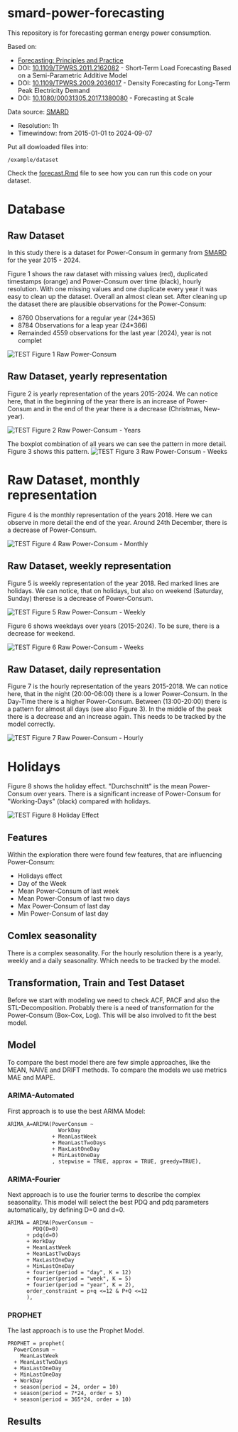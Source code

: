 # smard-power-forecasting

This repository is for forecasting german energy power consumption.

Based on:

- [Forecasting: Principles and Practice](https://otexts.com/fpp3/)
- DOI: [10.1109/TPWRS.2011.2162082](https://ieeexplore.ieee.org/document/5985500) - Short-Term Load Forecasting Based on a Semi-Parametric Additive Model
- DOI: [10.1109/TPWRS.2009.2036017](https://ieeexplore.ieee.org/document/5345698) - Density Forecasting for Long-Term Peak Electricity Demand
- DOI: [10.1080/00031305.2017.1380080](https://www.tandfonline.com/doi/full/10.1080/00031305.2017.1380080) - Forecasting at Scale

Data source: [SMARD](https://www.smard.de/home/downloadcenter/download-marktdaten/)
    
- Resolution: 1h
- Timewindow: from 2015-01-01 to 2024-09-07

Put all dowloaded files into:

    /example/dataset

Check the [forecast.Rmd](example/forecast.Rmd) file to see how you can run
this code on your dataset.

# Database

## Raw Dataset

In this study there is a dataset for Power-Consum in germany from [SMARD](https://www.smard.de/home/downloadcenter/download-marktdaten/) for
the year 2015 - 2024.

Figure 1 shows the raw dataset with missing values (red), duplicated timestamps (orange) and
Power-Consum over time (black), hourly resolution. With one missing values and one duplicate every year it was
easy to clean up the dataset. Overall an almost clean set. After cleaning up the dataset there are
plausible observations for the Power-Consum:

- 8760 Observations for a regular year (24*365)
- 8784 Observations for a leap year (24*366)
- Remainded 4559 observations for the last year (2024), year is not complet


![TEST](example/plots/raw_power_consum.png)
Figure 1 Raw Power-Consum


## Raw Dataset, yearly representation

Figure 2 is yearly representation of the years 2015-2024. We can notice here, that in
the beginning of the year there is an increase of Power-Consum and in the end of the year
there is a decrease (Christmas, New-year).

![TEST](example/plots/raw_years.png)
Figure 2 Raw Power-Consum - Years

The boxplot combination of all years we can see the pattern in more detail. Figure 3 shows this
pattern. 
![TEST](example/plots/week_boxplot.png)
Figure 3 Raw Power-Consum - Weeks


# Raw Dataset, monthly representation

Figure 4 is the monthly representation of the years 2018. Here we can observe in more detail
the end of the year. Around 24th December, there is a decrease of Power-Consum.

![TEST](example/plots/raw_month.png)
Figure 4 Raw Power-Consum - Monthly

## Raw Dataset, weekly representation

Figure 5 is weekly representation of the year 2018. Red marked lines are holidays. 
We can notice, that on holidays, but also on weekend (Saturday, Sunday) therese is a 
decrease of Power-Consum. 

![TEST](example/plots/raw_week.png)
Figure 5 Raw Power-Consum - Weekly

Figure 6 shows weekdays over years (2015-2024). To be sure, there is a decrease for weekend. 

![TEST](example/plots/weekday_boxplot.png)
Figure 6 Raw Power-Consum - Weeks


## Raw Dataset, daily representation

Figure 7 is the hourly representation of the years 2015-2018. We can notice here, that in 
the night (20:00-06:00) there is a lower Power-Consum. In the Day-Time there is a higher Power-Consum.
Between (13:00-20:00) there is a pattern for almost all days (see also Figure 3). In the middle
of the peak there is a decrease and an increase again. This needs to be tracked by the model correctly.

![TEST](example/plots/hour_boxplot.png)
Figure 7 Raw Power-Consum - Hourly

# Holidays

Figure 8 shows the holiday effect. "Durchschnitt" is the mean Power-Consum over
years. There is a significant increase of Power-Consum for "Working-Days" (black) compared with holidays.

![TEST](example/plots/holiday_boxplot.png)
Figure 8 Holiday Effect


## Features

Within the exploration there were found few features, that are influencing Power-Consum:

- Holidays effect
- Day of the Week 
- Mean Power-Consum of last week
- Mean Power-Consum of last two days
- Max Power-Consum of last day
- Min Power-Consum of last day

## Comlex seasonality

There is a complex seasonality. For the hourly resolution there is a yearly, weekly and a daily 
seasonality. Which needs to be tracked by the model. 

## Transformation, Train and Test Dataset

Before we start with modeling we need to check ACF, PACF and also the STL-Decomposition.
Probably there is a need of transformation for the Power-Consum (Box-Cox, Log). 
This will be also involved to fit the best model.

## Model

To compare the best model there are few simple approaches, like the MEAN, NAIVE and DRIFT methods.
To compare the models we use metrics MAE and MAPE. 

### ARIMA-Automated

First approach is to use the best ARIMA Model:

    ARIMA_A=ARIMA(PowerConsum ~ 
                    WorkDay 
                  + MeanLastWeek
                  + MeanLastTwoDays
                  + MaxLastOneDay
                  + MinLastOneDay
                  , stepwise = TRUE, approx = TRUE, greedy=TRUE),

### ARIMA-Fourier

Next approach is to use the fourier terms to describe the complex seasonality. This model will select
the best PDQ and pdq parameters automatically, by defining D=0 and d=0.

    ARIMA = ARIMA(PowerConsum ~
            PDQ(D=0)
          + pdq(d=0)
          + WorkDay
          + MeanLastWeek
          + MeanLastTwoDays
          + MaxLastOneDay
          + MinLastOneDay
          + fourier(period = "day", K = 12)
          + fourier(period = "week", K = 5)
          + fourier(period = "year", K = 2),
          order_constraint = p+q <=12 & P+Q <=12
          ),

### PROPHET

The last approach is to use the Prophet Model.

    PROPHET = prophet(
      PowerConsum ~ 
        MeanLastWeek
      + MeanLastTwoDays
      + MaxLastOneDay
      + MinLastOneDay
      + WorkDay 
      + season(period = 24, order = 10) 
      + season(period = 7*24, order = 5) 
      + season(period = 365*24, order = 10)

## Results

